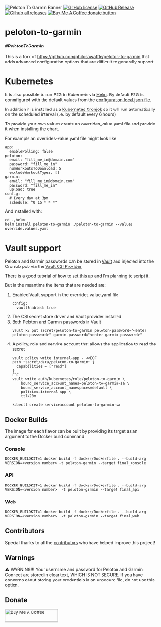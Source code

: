 ![Peloton To Garmin Banner](/images/logo/readme_banner.png?raw=true "Peloton to Garmin Banner")
[![GitHub license](https://img.shields.io/github/license/philosowaffle/peloton-to-garmin.svg)](https://github.com/philosowaffle/peloton-to-garmin/blob/master/LICENSE)
[![GitHub Release](https://img.shields.io/github/release/philosowaffle/peloton-to-garmin.svg?style=flat)]()
[![Github all releases](https://img.shields.io/github/downloads/philosowaffle/peloton-to-garmin/total.svg)](https://GitHub.com/philosowaffle/peloton-to-garmin/releases/)
<span class="badge-buymeacoffee"><a href="https://www.buymeacoffee.com/philosowaffle" title="Donate to this project using Buy Me A Coffee"><img src="https://img.shields.io/badge/buy%20me%20a%20coffee-donate-yellow.svg" alt="Buy Me A Coffee donate button" /></a></span>
# peloton-to-garmin

#### _#PelotonToGarmin_

This is a fork of https://github.com/philosowaffle/peloton-to-garmin that adds advanced configuration options that are difficult to generally support

# Kubernetes

It is also possible to run P2G in Kubernets via [Helm](https://helm.sh/). By default P2G is conmfigured with the default values from the [configuration.local.json file](helm/peloton-to-garmin/values.yaml).

In addition it is installed as a [Kubernetes Cronjob](https://kubernetes.io/docs/concepts/workloads/controllers/cron-jobs/) so it will run automatically on the scheduled interval (i.e. by default every 6 hours)

To provide your own values create an overrides_value.yaml file and provide it when installing the chart.

For example an overrides-value.yaml file might look like:
```
app:
  enablePolling: false
peloton:
  email: "fill_me_in@domain.com"
  password: "fill_me_in"
  numWorkoutsToDownload: 5
  excludeWorkoutTypes: []
garmin:
  email: "fill_me_in@domain.com"
  password: "fill_me_in"
  upload: true
config:
  # Every day at 3pm
  schedule: "0 15 * * *"
```

And installed with:
```
cd ./helm
helm install peloton-to-garmin ./peloton-to-garmin --values override.values.yaml
```

# Vault support

Peloton and Garmin passwords can be stored in [Vault](https://www.hashicorp.com/products/vault) and injected into the Cronjob pob via the [Vault CSI Provider](https://www.vaultproject.io/docs/platform/k8s/csi)

There is a good tutorial of how to [set this up](https://learn.hashicorp.com/tutorials/vault/kubernetes-secret-store-driver?in=vault/kubernetes) and I'm planning to script it.

But in the meantime the items that are needed are:
1. Enabled Vault support in the overrides.value.yaml file
    ```
    config:
      vaultEnabled: true
    ```
1. The CSI secret store driver and Vault provider installed
1. Both Peloton and Garmin passwords in Vault 
    ```
    vault kv put secret/peloton-to-garmin peloton-password="<enter peloton password>" garmin-password="<enter garmin password>"
    ```
1. A policy, role and service account that allows the application to read the secret
    ```
    vault policy write internal-app - <<EOF
    path "secret/data/peloton-to-garmin" {
      capabilities = ["read"]
    }
    EOF
    vault write auth/kubernetes/role/peloton-to-garmin \
        bound_service_account_names=peloton-to-garmin-sa \
        bound_service_account_namespaces=default \
        policies=internal-app \
        ttl=20m

    kubectl create serviceaccount peloton-to-garmin-sa
    ```

## Docker Builds

The image for each flavor can be built by providing its target as an argument to the Docker build command

### Console

```
DOCKER_BUILDKIT=1 docker build -f docker/Dockerfile . --build-arg VERSION=<version number> -t peloton-garmin --target final_console
```

### API

```
DOCKER_BUILDKIT=1 docker build -f docker/Dockerfile . --build-arg VERSION=<version number>  -t peloton-garmin --target final_api
```

### Web

```
DOCKER_BUILDKIT=1 docker build -f docker/Dockerfile . --build-arg VERSION=<version number>  -t peloton-garmin --target final_web
```

## Contributors

Special thanks to all the [contributors](https://github.com/philosowaffle/peloton-to-garmin/graphs/contributors) who have helped improve this project!

## Warnings

⚠️ WARNING!!! Your username and password for Peloton and Garmin Connect are stored in clear text, WHICH IS NOT SECURE. If you have concerns about storing your credentials in an unsecure file, do not use this option.

## Donate
<a href="https://www.buymeacoffee.com/philosowaffle" target="_blank"><img src="https://www.buymeacoffee.com/assets/img/custom_images/black_img.png" alt="Buy Me A Coffee" style="height: 41px !important;width: 174px !important;box-shadow: 0px 3px 2px 0px rgba(190, 190, 190, 0.5) !important;-webkit-box-shadow: 0px 3px 2px 0px rgba(190, 190, 190, 0.5) !important;" ></a>
